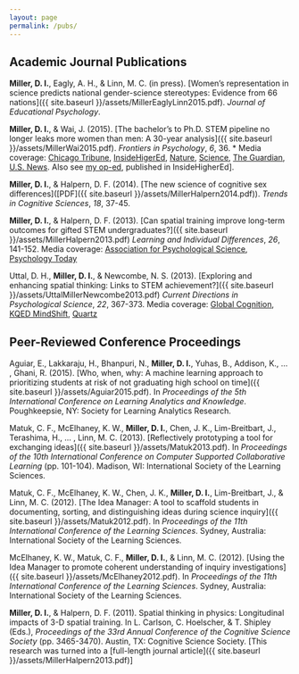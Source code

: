 ```yaml
---
layout: page
permalink: /pubs/
---
```


## Academic Journal Publications

**Miller, D. I.**, Eagly, A. H., & Linn, M. C. (in press). [Women’s representation in science predicts national
gender-science stereotypes: Evidence from 66 nations]({{ site.baseurl }}/assets/MillerEaglyLinn2015.pdf). _Journal of Educational Psychology_.

**Miller, D. I.**, & Wai, J. (2015). [The bachelor’s to Ph.D. STEM pipeline no longer leaks more women than
men: A 30-year analysis]({{ site.baseurl }}/assets/MillerWai2015.pdf). _Frontiers in Psychology_, _6_, 36. 
	* Media coverage: [Chicago Tribune](http://www.chicagotribune.com/bluesky/originals/chi-david-miller-northwestern-women-stem-bsi-20150217-story.html), [InsideHigerEd](https://www.insidehighered.com/news/2015/02/18/research-suggests-pipeline-science-talent-may-leak-men-and-women-same-rate), [Nature](http://www.nature.com/news/us-women-progress-to-phd-at-same-rate-as-men-1.16939), [Science](http://sciencecareers.sciencemag.org/career_magazine/previous_issues/articles/2015_02_24/caredit.a1500052), [The Guardian](http://www.theguardian.com/higher-education-network/2015/feb/19/dont-be-fooled-by-the-closing-gender-gap-in-science-phds), [U.S. News](http://www.usnews.com/news/stem-solutions/articles/2015/02/17/report-no-leaky-pipeline-for-women-in-stem). Also see [my op-ed](https://www.insidehighered.com/views/2015/03/03/essay-calls-ending-leaky-pipeline-metaphor-when-discussing-women-science), published in InsideHigherEd].

**Miller, D. I.**, & Halpern, D. F. (2014). [The new science of cognitive sex differences]([PDF]({{ site.baseurl }}/assets/MillerHalpern2014.pdf)). _Trends in Cognitive Sciences_, _18_, 37-45. 

**Miller, D. I.**, & Halpern, D. F. (2013). [Can spatial training improve long-term outcomes for gifted STEM
undergraduates?]({{ site.baseurl }}/assets/MillerHalpern2013.pdf) _Learning and Individual Differences_, _26_, 141-152. Media coverage: [Association for Psychological Science](http://www.psychologicalscience.org/index.php/convention/longitudinal-impacts-of-3-d-spatial-training-among-gifted-stem-undergraduates.html), [Psychology Today](https://www.psychologytoday.com/blog/finding-the-next-einstein/201105/is-spatial-intelligence-essential-innovation-and-can-we)

Uttal, D. H., **Miller, D. I.**, & Newcombe, N. S. (2013). [Exploring and enhancing spatial thinking: Links to
STEM achievement?]({{ site.baseurl }}/assets/UttalMillerNewcombe2013.pdf) _Current Directions in Psychological Science_, _22_, 367-373. Media coverage: [Global Cognition](http://www.globalcognition.org/head-smart/building-spatial-thinking-improves-stem-success/), [KQED MindShift](http://blogs.kqed.org/mindshift/2013/07/why-we-need-to-value-spatial-creativity/), [Quartz](http://qz.com/151131/standardized-tests-discriminate-against-the-next-einsteins-and-teslas/)


## Peer-Reviewed Conference Proceedings

Aguiar, E., Lakkaraju, H., Bhanpuri, N., **Miller, D. I.**, Yuhas, B., Addison, K., … , Ghani, R. (2015). [Who,
when, why: A machine learning approach to prioritizing students at risk of not graduating high
school on time]({{ site.baseurl }}/assets/Aguiar2015.pdf). In _Proceedings of the 5th International Conference on Learning Analytics and Knowledge_. Poughkeepsie, NY: Society for Learning Analytics Research.

Matuk, C. F., McElhaney, K. W., **Miller, D. I.**, Chen, J. K., Lim-Breitbart, J., Terashima, H., … , Linn, M. C. (2013). [Reflectively prototyping a tool for exchanging ideas]({{ site.baseurl }}/assets/Matuk2013.pdf). In _Proceedings of the 10th International Conference on Computer Supported Collaborative Learning_ (pp. 101-104). Madison, WI: International Society of the Learning Sciences.

Matuk, C. F., McElhaney, K. W., Chen, J. K., **Miller, D. I.**, Lim-Breitbart, J., & Linn, M. C. (2012). [The Idea Manager: A tool to scaffold students in documenting, sorting, and distinguishing ideas during science inquiry]({{ site.baseurl }}/assets/Matuk2012.pdf). In _Proceedings of the 11th International Conference of the Learning Sciences_. Sydney, Australia: International Society of the Learning Sciences.

McElhaney, K. W., Matuk, C. F., **Miller, D. I.**, & Linn, M. C. (2012). [Using the Idea Manager to promote coherent understanding of inquiry investigations]({{ site.baseurl }}/assets/McElhaney2012.pdf). In _Proceedings of the 11th International Conference of the Learning Sciences_. Sydney, Australia: International Society of the Learning Sciences.


**Miller, D. I.**, & Halpern, D. F. (2011). Spatial thinking in physics: Longitudinal impacts of 3-D spatial training. In L. Carlson, C. Hoelscher, & T. Shipley (Eds.), _Proceedings of the 33rd Annual Conference of the Cognitive Science Society_ (pp. 3465-3470). Austin, TX: Cognitive Science Society. [This research was turned into a [full-length journal article]({{ site.baseurl }}/assets/MillerHalpern2013.pdf)]
